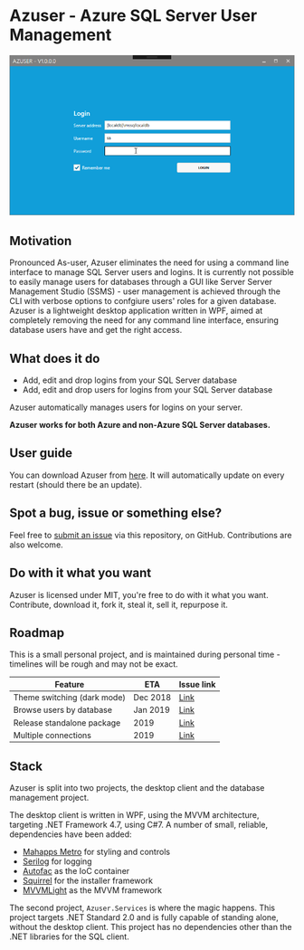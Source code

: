 # Azuser - Azure SQL Server User Management

![Azuser](https://github.com/Inzanit/azuser/blob/master/.resources/ReadMeIntro.gif?raw=true)

## Motivation

Pronounced As-user, Azuser eliminates the need for using a command line interface to manage SQL Server users and logins. It is currently not possible to easily manage users for databases through a GUI like Server Server Management Studio (SSMS) - user management is achieved through the CLI with verbose options to confgiure users' roles for a given database. Azuser is a lightweight desktop application written in WPF, aimed at completely removing the need for any command line interface, ensuring database users have and get the right access.

## What does it do

- Add, edit and drop logins from your SQL Server database
- Add, edit and drop users for logins from your SQL Server database

Azuser automatically manages users for logins on your server.

**Azuser works for both Azure and non-Azure SQL Server databases.**

## User guide

You can download Azuser from [here](http://inzanit.com/Releases/Azuser/Setup.exe). It will automatically update on every restart (should there be an update).

## Spot a bug, issue or something else?

Feel free to [submit an issue](https://github.com/Inzanit/azuser/issues/new) via this repository, on GitHub. Contributions are also welcome.

## Do with it what you want

Azuser is licensed under MIT, you're free to do with it what you want. Contribute, download it, fork it, steal it, sell it, repurpose it.

## Roadmap

This is a small personal project, and is maintained during personal time - timelines will be rough and may not be exact.

| Feature                     | ETA      | Issue link                                               |
|-----------------------------|----------|----------------------------------------------------------|
| Theme switching (dark mode) | Dec 2018 | [Link](https://github.com/Inzanit/azuser/issues/2)       |
| Browse users by database    | Jan 2019 | [Link](https://github.com/Inzanit/azuser/issues/3)       |
| Release standalone package  | 2019     | [Link](https://github.com/Inzanit/azuser/issues/4)       |
| Multiple connections        | 2019     | [Link](https://github.com/Inzanit/azuser/issues/5)       |

## Stack

Azuser is split into two projects, the desktop client and the database management project.

The desktop client is written in WPF, using the MVVM architecture, targeting .NET Framework 4.7, using C#7. A number of small, reliable, dependencies have been added:

- [Mahapps Metro](https://github.com/MahApps/MahApps.Metro) for styling and controls
- [Serilog](https://github.com/serilog/serilog) for logging
- [Autofac](https://github.com/autofac/Autofac) as the IoC container
- [Squirrel](https://github.com/Squirrel/Squirrel.Windows) for the installer framework
- [MVVMLight](https://github.com/lbugnion/mvvmlight) as the MVVM framework

The second project, `Azuser.Services` is where the magic happens. This project targets .NET Standard 2.0 and is fully capable of standing alone, without the desktop client. This project has no dependencies other than the .NET libraries for the SQL client.